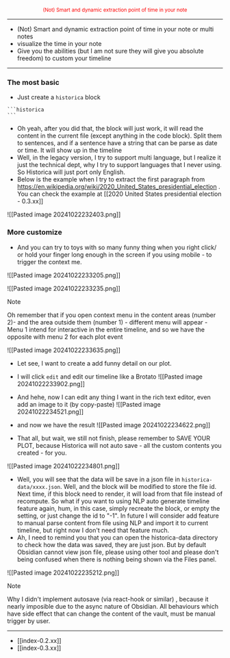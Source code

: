 <div align="center" style="color:red">
<sub>
(Not) Smart and dynamic extraction point of time in your note
</sub>
</div>

---


<ul>

<li>(Not) Smart and dynamic extraction point of time in your note or multi notes</li>

<li>  visualize the time in your note </li>

<li>Give you the abilities (but I am not sure they will give you absolute freedom) to custom your timeline </li>


</ul>

---


### The most basic
- Just create a `historica` block

````
```historica
```
````

- Oh yeah, after you did that, the block will just work, it will read the content in the current file (except anything in the code block). Split them to sentences, and if a sentence have a string that can be parse as date or time. It will show up in the timeline
- Well, in the legacy version, I try to support multi language, but I realize it just the technical dept, why I try to support languages that I never using. So Historica will just port only English.
- Below is the example when I try to extract the first paragraph from https://en.wikipedia.org/wiki/2020_United_States_presidential_election . You can check the example at [[2020 United States presidential election - 0.3.xx]]


![[Pasted image 20241022232403.png]]
### More customize
- And you can try to toys with so many funny thing when you right click/ or hold your finger long enough in the screen if you using mobile - to trigger the context me.



![[Pasted image 20241022233205.png]]



![[Pasted image 20241022233235.png]]

>[!note]
> Oh remember that if you open context menu in the content areas (number 2)- and the area outside them (number 1) - different menu will appear - Menu 1 intend for interactive in the entire timeline, and so we have the opposite with menu 2 for each plot event

![[Pasted image 20241022233635.png]]

- Let see, I want to create a add funny detail on our plot.
- I will click `edit` and edit our timeline like a Brotato
![[Pasted image 20241022233902.png]]
- And hehe, now I can edit any thing I want in the rich text editor, even add an image to it (by copy-paste)
![[Pasted image 20241022234521.png]]

- and now we have the result
![[Pasted image 20241022234622.png]]

- That all, but wait, we still not finish, please remember to SAVE YOUR PLOT, because Historica will not auto save - all the custom contents you created - for you.

 ![[Pasted image 20241022234801.png]]
- Well, you will see that the data will be save in a json file in  `historica-data/xxxx.json`. Well, and the block will be modified to store the file id. Next time, if this block need to render, it will load from that file instead of recompute. So what if you want to using NLP auto generate timeline feature again, hum, in this case, simply recreate the block, or empty the setting, or just change the id to "-1". In future I will consider add feature to manual parse content from file using NLP and import it to current timeline, but right now I don't need that feature much. 
- Ah, I need to remind you that you can open the historica-data directory to check how the data was saved, they are just json. But by default Obsidian cannot view json file, please using other tool and please don't being confused when there is nothing being  shown via the Files panel.

![[Pasted image 20241022235212.png]]

>[!note]
>Why I didn't implement autosave (via react-hook or similar) , because it nearly imposible due to the async nature of Obsidian. All behaviours which have side effect that can change the content of the vault, must be manual trigger by user.





---
- [[index-0.2.xx]]
- [[index-0.3.xx]]
